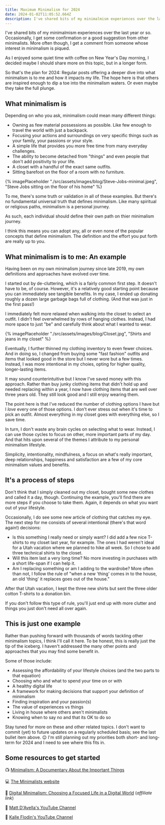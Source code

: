 ```yaml
---
title: Maximum Minimalism for 2024
date: 2024-01-02T11:05:52.664Z
description: I've shared bits of my minimalmism experiences over the last year or so. In 2024, I'll be sharing more in a longer form.
---
```

I've shared bits of my minimalmism experiences over the last year or so. Occasionally, I get some confirmation or a good suggestion from other minimalists. More often though, I get a comment from someone whose interest in minimalism is piqued. 

As I enjoyed some quiet time with coffee on New Year's Day morning, I decided maybe I should share more on this topic, but in a longer form.

So that's the plan for 2024: Regular posts offering a deeper dive into what minimalism is to me and how it impacts my life. The hope here is that others are inspired enough to dip a toe into the minimalism waters. Or even maybe they take the full plunge.

## What minimalism is ##

Depending on who you ask, minimalism could mean many different things:

- Owning as few material possessions as possible. Like few enough to travel the world with just a backpack.
- Focusing your actions and surroundings on very specific things such as your family, your passions or your style.
- A simple life that provides you more free time from many everyday challenges.
- The ability to become detached from "things" and even people that don't add positivity to your life.
- A closet with a handful of the exact same outfits.
- Sitting barefoot on the floor of a room with no furniture.

{% imagePlaceholder "./src/assets/images/blog/Steve-Jobs-minimal.jpeg", "Steve Jobs sitting on the floor of his home" %}

To me, there's some truth or validation in all of these examples. But there's no fundamental universal truth that defines minimalism. Like many spiritual or religious paths, minimalism is a personal journey. 

As such, each individual should define their own path on thier minimalism journey. 

I think this means you can adopt any, all or even none of the popular concepts that define minimalism. The definition and the effort you put forth are really up to you.

## What minimalism is to me: An example ##

Having been on my own minimalism journey since late 2019, my own definitions and approaches have evolved over time. 

I started out by de-cluttering, which is a fairly common first step. It doesn't have to be, of course. However, it's a relatively good starting point because you can immediately see tangible benefits. In my case, I ended up donating roughly a dozen large garbage bags full of clothing. (And that was just in the first pass!) 

I immediately felt more relaxed when walking into the closet to select an outfit. I didn't feel overwhelmed by rows of hanging clothes. Instead, I had more space to just "be" and carefully think about what I wanted to wear.


{% imagePlaceholder "./src/assets/images/blog/Closet.jpg", "Shirts and jeans in my closet" %}

Eventually, I further thinned my clothing inventory to even fewer choices. And in doing so, I changed from buying some "fast fashion" outfits and items that looked good in the store but I never wore but a few times. Instead, I was more intentional in my choies, opting for higher quality, longer-lasting items. 

It may sound counterintuitive but I know I've saved money with this approach. Rather than buy junky clothing items that didn't hold up and needed replacing within a year, I now have clothing items that are well over three years old. They still look good and I still enjoy wearing them.

The point here is that I've reduced the number of clothing options I have but I *love* every one of those options. I don't ever stress out when it's time to pick an outfit. Almost everything in my closet goes with everything else, so I save time. 

In turn, I don't waste any brain cycles on selecting what to wear. Instead, I can use those cycles to focus on other, more important parts of my day. And that hits upon several of the themes I attribute to my personal minimalism lifestyle. 

Simplicity, intentionality, mindfulness, a focus on what's really important, deep relationships, happiness and satisfaction are a few of my core minimalism values and benefits.

## It's a process of steps ##

Don't think that I simply cleaned out my closet, bought some new clothes and called it a day, though. Continuing the example, you'll find there are more steps if you choose to take them. Again, it depends on what you want out of your lifestyle.

Occasionally, I do see some new article of clothing that catches my eye. The next step for me consists of several intentional (there's that word again!) decisions:

- Is this something I really need or simply want? I did add a few nice T-shirts to my closet last year, for example. The ones I had weren't ideal for a Utah vacation where we planned to hike all week. So I chose to add three technical shirts to the closet.
- Will this item last a very long time? No more investing in purchases with a short life-span if I can help it.
- Am I replacing something or am I adding to the wardrobe? More often than not, I follow the rule of "when a new 'thing' comes in to the house, an old 'thing' it replaces goes out of the house." 

After that Utah vacation, I kept the three new shirts but sent the three older cotton T-shirts to a donation bin. 

If you don't follow this type of rule, you'll just end up with more clutter and things you just don't need all over again.

## This is just one example ##

Rather than pushing forward with thousands of words tackling other minimalism topics, I think I'll call it here. To be honest, this is really just the tip of the iceberg. I haven't addressed the many other points and approaches that you may find some benefit in. 

Some of those include: 

- Assessing the affordability of your lifestyle choices (and the two parts to that equation)
- Choosing who and what to spend your time on or with
- A healthy digital life
- A framework for making decisions that support your definition of minimalism
- Finding inspiration and your passion(s)
- The value of experiences vs things 
- Living in house where others aren't minimalists
- Knowing when to say no and that its OK to do so

Stay tuned for more on these and other related topics. I don't want to commit (yet) to future updates on a regularly scheduled basis; see the last bullet item above. 😉 I'm still planning out my priorities both short- and long-term for 2024 and I need to see where this fits in. 

## Some resources to get started ##

📺 [Minimalism: A Documentary About the Important Things](https://minimalismfilm.com)

💻 [The Minimalists website](https://www.theminimalists.com)

📔 [Digital Minimalism: Choosing a Focused Life in a Digital World](https://amzn.to/4aGcqFO) (_affiliate link_)

📼 [Matt D'Avella's YouTube Channel](https://youtube.com/@mattdavella?si=hXDo3t83iXLyl5V1)

📼 [Kalle Flodin's YouTube Channel](https://youtube.com/@KalleFlodin?si=2fKO49mNTuLzZVgS)

